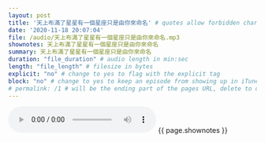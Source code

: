 ```yaml
---
layout: post
title: '天上布滿了星星有一個星座只是由你來命名' # quotes allow forbidden characters like the colon
date: '2020-11-18 20:07:04'
file: /audio/天上布滿了星星有一個星座只是由你來命名.mp3
shownotes: 天上布滿了星星有一個星座只是由你來命名
summary: 天上布滿了星星有一個星座只是由你來命名
duration: "file_duration" # audio length in min:sec
length: "file_length" # filesize in bytes
explicit: "no" # change to yes to flag with the explicit tag
block: "no" # change to yes to keep an episode from showing up in iTunes
# permalink: /1 # will be the ending part of the pages URL, delete to default to the title
---
```


<audio controls>
<source src="{{site.url}}{{site.baseurl}}{{ page.file }}" type="audio/x-mp3">
Your browser does not support the audio element.
</audio>
{{ page.shownotes }}

